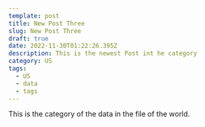 ```yaml
---
template: post
title: New Post Three
slug: New Post Three
draft: true
date: 2022-11-30T01:22:26.395Z
description: This is the newest Post int he category
category: US
tags:
  - US
  - data
  - tags
---
```

T﻿his is the category of the data in the file of the world.